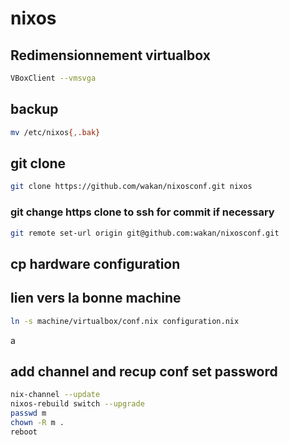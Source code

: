 # nixos

## Redimensionnement virtualbox

```sh
VBoxClient --vmsvga
```

## backup

```sh
mv /etc/nixos{,.bak}
```

## git clone

```sh
git clone https://github.com/wakan/nixosconf.git nixos
```

### git change https clone to ssh for commit if necessary

```sh
git remote set-url origin git@github.com:wakan/nixosconf.git
```

## cp hardware configuration



## lien vers la bonne machine

```sh
ln -s machine/virtualbox/conf.nix configuration.nix
```
a
## add channel and recup conf set password

```sh
nix-channel --update
nixos-rebuild switch --upgrade
passwd m
chown -R m .
reboot
```
